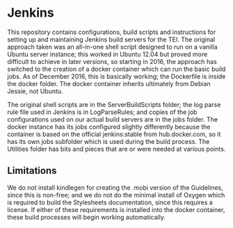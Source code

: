 # Jenkins
This repository contains configurations, build scripts and instructions for setting up and maintaining Jenkins build servers for the TEI. The original approach taken was an all-in-one shell script designed to run on a vanilla Ubuntu server instance; this worked in Ubuntu 12.04 but proved more difficult to achieve in later versions, so starting in 2016, the approach has switched to the creation of a docker container which can run the basic build jobs. As of December 2016, this is basically working; the Dockerfile is inside the docker folder. The docker container inherits ultimately from Debian Jessie, not Ubuntu.

The original shell scripts are in the ServerBuildScripts folder; the log parse rule file used in Jenkins is in LogParseRules; and copies of the job configurations used on our actual build servers are in the jobs folder. The docker instance has its jobs configured slightly differently because the container is based on the official jenkins:stable from hub.docker.com, so it has its own jobs subfolder which is used during the build process. The Utilities folder has bits and pieces that are or were needed at various points.

## Limitations
We do not install kindlegen for creating the .mobi version of the Guidelines, since this is non-free; and we do not do the minimal install of Oxygen which is required to build the Stylesheets documentation, since this requires a license. If either of these requirements is installed into the docker container, these build processes will begin working automatically. 
